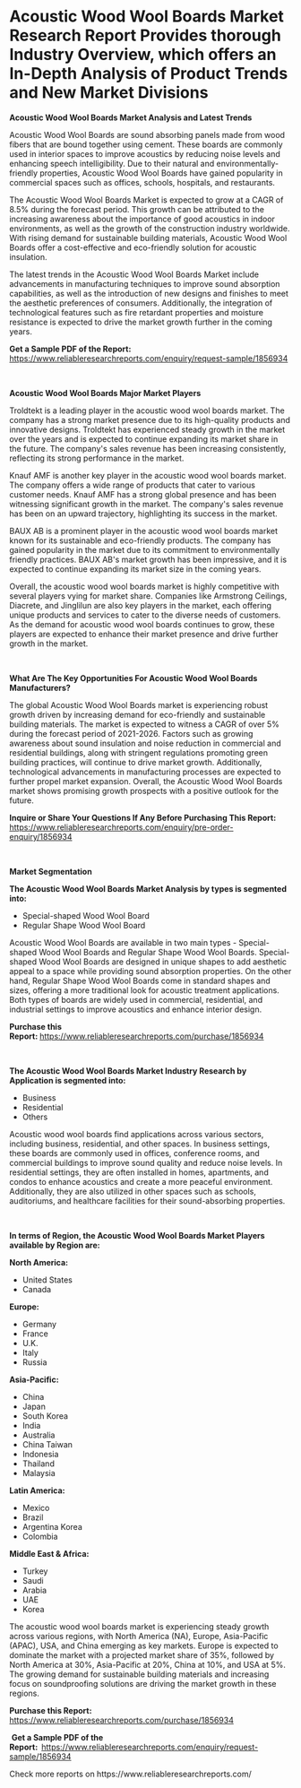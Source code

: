 <p><h1>Acoustic Wood Wool Boards Market Research Report Provides thorough Industry Overview, which offers an In-Depth Analysis of Product Trends and New Market Divisions</h1></p><p><strong>Acoustic Wood Wool Boards Market Analysis and Latest Trends</strong></p>
<p><p>Acoustic Wood Wool Boards are sound absorbing panels made from wood fibers that are bound together using cement. These boards are commonly used in interior spaces to improve acoustics by reducing noise levels and enhancing speech intelligibility. Due to their natural and environmentally-friendly properties, Acoustic Wood Wool Boards have gained popularity in commercial spaces such as offices, schools, hospitals, and restaurants.</p><p>The Acoustic Wood Wool Boards Market is expected to grow at a CAGR of 8.5% during the forecast period. This growth can be attributed to the increasing awareness about the importance of good acoustics in indoor environments, as well as the growth of the construction industry worldwide. With rising demand for sustainable building materials, Acoustic Wood Wool Boards offer a cost-effective and eco-friendly solution for acoustic insulation.</p><p>The latest trends in the Acoustic Wood Wool Boards Market include advancements in manufacturing techniques to improve sound absorption capabilities, as well as the introduction of new designs and finishes to meet the aesthetic preferences of consumers. Additionally, the integration of technological features such as fire retardant properties and moisture resistance is expected to drive the market growth further in the coming years.</p></p>
<p><strong>Get a Sample PDF of the Report:&nbsp;</strong> <a href="https://www.reliableresearchreports.com/enquiry/request-sample/1856934">https://www.reliableresearchreports.com/enquiry/request-sample/1856934</a></p>
<p>&nbsp;</p>
<p><strong>Acoustic Wood Wool Boards Major Market Players</strong></p>
<p><p>Troldtekt is a leading player in the acoustic wood wool boards market. The company has a strong market presence due to its high-quality products and innovative designs. Troldtekt has experienced steady growth in the market over the years and is expected to continue expanding its market share in the future. The company's sales revenue has been increasing consistently, reflecting its strong performance in the market.</p><p>Knauf AMF is another key player in the acoustic wood wool boards market. The company offers a wide range of products that cater to various customer needs. Knauf AMF has a strong global presence and has been witnessing significant growth in the market. The company's sales revenue has been on an upward trajectory, highlighting its success in the market.</p><p>BAUX AB is a prominent player in the acoustic wood wool boards market known for its sustainable and eco-friendly products. The company has gained popularity in the market due to its commitment to environmentally friendly practices. BAUX AB's market growth has been impressive, and it is expected to continue expanding its market size in the coming years.</p><p>Overall, the acoustic wood wool boards market is highly competitive with several players vying for market share. Companies like Armstrong Ceilings, Diacrete, and Jinglilun are also key players in the market, each offering unique products and services to cater to the diverse needs of customers. As the demand for acoustic wood wool boards continues to grow, these players are expected to enhance their market presence and drive further growth in the market.</p></p>
<p>&nbsp;</p>
<p><strong>What Are The Key Opportunities For Acoustic Wood Wool Boards Manufacturers?</strong></p>
<p><p>The global Acoustic Wood Wool Boards market is experiencing robust growth driven by increasing demand for eco-friendly and sustainable building materials. The market is expected to witness a CAGR of over 5% during the forecast period of 2021-2026. Factors such as growing awareness about sound insulation and noise reduction in commercial and residential buildings, along with stringent regulations promoting green building practices, will continue to drive market growth. Additionally, technological advancements in manufacturing processes are expected to further propel market expansion. Overall, the Acoustic Wood Wool Boards market shows promising growth prospects with a positive outlook for the future.</p></p>
<p><strong>Inquire or Share Your Questions If Any Before Purchasing This Report:</strong> <a href="https://www.reliableresearchreports.com/enquiry/pre-order-enquiry/1856934">https://www.reliableresearchreports.com/enquiry/pre-order-enquiry/1856934</a></p>
<p>&nbsp;</p>
<p><strong>Market Segmentation</strong></p>
<p><strong>The Acoustic Wood Wool Boards Market Analysis by types is segmented into:</strong></p>
<p><ul><li>Special-shaped Wood Wool Board</li><li>Regular Shape Wood Wool Board</li></ul></p>
<p><p>Acoustic Wood Wool Boards are available in two main types - Special-shaped Wood Wool Boards and Regular Shape Wood Wool Boards. Special-shaped Wood Wool Boards are designed in unique shapes to add aesthetic appeal to a space while providing sound absorption properties. On the other hand, Regular Shape Wood Wool Boards come in standard shapes and sizes, offering a more traditional look for acoustic treatment applications. Both types of boards are widely used in commercial, residential, and industrial settings to improve acoustics and enhance interior design.</p></p>
<p><strong>Purchase this Report:&nbsp;</strong><a href="https://www.reliableresearchreports.com/purchase/1856934">https://www.reliableresearchreports.com/purchase/1856934</a></p>
<p>&nbsp;</p>
<p><strong>The Acoustic Wood Wool Boards Market Industry Research by Application is segmented into:</strong></p>
<p><ul><li>Business</li><li>Residential</li><li>Others</li></ul></p>
<p><p>Acoustic wood wool boards find applications across various sectors, including business, residential, and other spaces. In business settings, these boards are commonly used in offices, conference rooms, and commercial buildings to improve sound quality and reduce noise levels. In residential settings, they are often installed in homes, apartments, and condos to enhance acoustics and create a more peaceful environment. Additionally, they are also utilized in other spaces such as schools, auditoriums, and healthcare facilities for their sound-absorbing properties.</p></p>
<p>&nbsp;</p>
<p><strong>In terms of Region, the Acoustic Wood Wool Boards Market Players available by Region are:</strong></p>
<p>
    <p> <strong> North America: </strong>
        <ul>
            <li>United States</li>
            <li>Canada</li>
        </ul>
        </p> 
    <p> <strong> Europe: </strong>
        <ul>
            <li>Germany</li>
            <li>France</li>
            <li>U.K.</li>
            <li>Italy</li>
            <li>Russia</li>
        </ul>
        </p> 
    <p> <strong> Asia-Pacific: </strong>
        <ul>
            <li>China</li>
            <li>Japan</li>
            <li>South Korea</li>
            <li>India</li>
            <li>Australia</li>
            <li>China Taiwan</li>
            <li>Indonesia</li>
            <li>Thailand</li>
            <li>Malaysia</li>
        </ul>
        </p> 
    <p> <strong> Latin America: </strong>
        <ul>
            <li>Mexico</li>
            <li>Brazil</li>
            <li>Argentina Korea</li>
            <li>Colombia</li>
        </ul>
        </p> 
    <p> <strong> Middle East & Africa: </strong>
        <ul>
            <li>Turkey</li>
            <li>Saudi</li>
            <li>Arabia</li>
            <li>UAE</li>
            <li>Korea</li>
        </ul>
    </p>
    </p>
<p><p>The acoustic wood wool boards market is experiencing steady growth across various regions, with North America (NA), Europe, Asia-Pacific (APAC), USA, and China emerging as key markets. Europe is expected to dominate the market with a projected market share of 35%, followed by North America at 30%, Asia-Pacific at 20%, China at 10%, and USA at 5%. The growing demand for sustainable building materials and increasing focus on soundproofing solutions are driving the market growth in these regions.</p></p>
<p><strong>Purchase this Report: </strong><a href="https://www.reliableresearchreports.com/purchase/1856934">https://www.reliableresearchreports.com/purchase/1856934</a></p>
<p>&nbsp;<strong>Get a Sample PDF of the Report:&nbsp;&nbsp;</strong><a href="https://www.reliableresearchreports.com/enquiry/request-sample/1856934">https://www.reliableresearchreports.com/enquiry/request-sample/1856934</a></p>
<p><strong></strong></p>
<p>Check more reports on https://www.reliableresearchreports.com/</p>